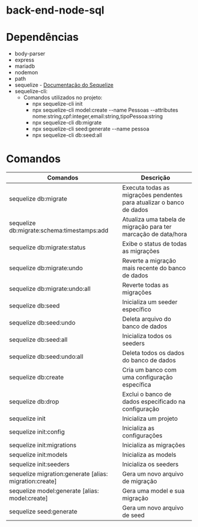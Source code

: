 # back-end-node-sql

# Dependências

 - body-parser
 - express
 - mariadb
 - nodemon
 - path
 - sequelize - [Documentação do Sequelize](https://sequelize.org/docs/v6/other-topics/migrations/)
 - sequelize-cli: 
    - Comandos utilizados no projeto: 
        - npx sequelize-cli init
        - npx sequelize-cli model:create --name Pessoas --attributes nome:string,cpf:integer,email:string,tipoPessoa:string
        - npx sequelize-cli db:migrate
        - npx sequelize-cli seed:generate --name pessoa
        - npx sequelize-cli db:seed:all

# Comandos
| Comandos                                    | Descrição                                                            | 
|---------------------------------------------|----------------------------------------------------------------------|
| sequelize db:migrate	                      | Executa todas as migrações pendentes para atualizar o banco de dados |
| sequelize db:migrate:schema:timestamps:add	 | Atualiza uma tabela de migração para ter marcação de data/hora       |
| sequelize db:migrate:status	                | Exibe o status de todas as migrações                                 |
| sequelize db:migrate:undo	                   | Reverte a migração mais recente do banco de dados                    |
| sequelize db:migrate:undo:all	                | Reverte todas as migrações                                           |
| sequelize db:seed	                            | Inicializa um seeder específico                                      |
| sequelize db:seed:undo	                      | Deleta arquivo do banco de dados                                     |
| sequelize db:seed:all	                      | Inicializa todos os seeders                                             |
| sequelize db:seed:undo:all	                   | Deleta todos os dados do banco de dados                              |
| sequelize db:create	                         | Cria um banco com uma configuração específica                        |
| sequelize db:drop	                            | Exclui o banco de dados especificado na configuração                 |
| sequelize init	                               | Inicializa um projeto                                                |
| sequelize init:config	                      | Inicializa as configurações                                             |
| sequelize init:migrations	                   | Inicializa as migrações                                              |
| sequelize init:models	                      | Inicializa as models                                                    |
| sequelize init:seeders	                      | Inicializa os seeders                                                |
| sequelize migration:generate [alias: migration:create] |	Gera um novo arquivo de migração                            |
| sequelize model:generate [alias: model:create]	       | Gera uma model e sua migração                               |
| sequelize seed:generate	                               | Gera um novo arquivo de seed                                |
